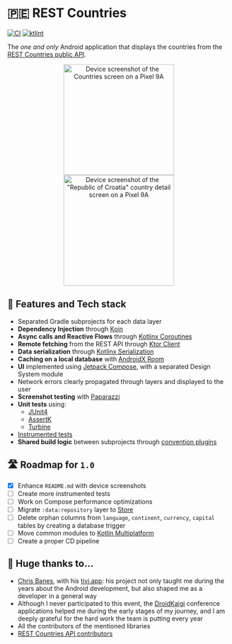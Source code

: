 # 🇵🇪 REST Countries

[![CI](https://github.com/razvanred/rest-countries-mobile/actions/workflows/ci.yml/badge.svg?branch=main)](https://github.com/razvanred/rest-countries-mobile/actions/workflows/ci.yml)
[![ktlint](https://img.shields.io/badge/ktlint%20code--style-%E2%9D%A4-FF4081)](https://pinterest.github.io/ktlint/)

The _one and only_ Android application that displays the countries from the [REST Countries public API](https://restcountries.com/).

<div align="center" style="margin:auto">
   <picture>
      <source media="(prefers-color-scheme: dark)" srcset="docs/assets/pixel9a-dark-countries-screen.png" />
      <source media="(prefers-color-scheme: light)" srcset="docs/assets/pixel9a-light-countries-screen.png" />
      <img alt="Device screenshot of the Countries screen on a Pixel 9A" src="docs/assets/pixel9a-light-countries-screen.png" width="250px" hspace="20" />
   </picture>
   <picture>
      <source media="(prefers-color-scheme: dark)" srcset="docs/assets/pixel9a-dark-details-screen.png" />
      <source media="(prefers-color-scheme: light)" srcset="docs/assets/pixel9a-light-details-screen.png" />
      <img alt='Device screenshot of the "Republic of Croatia" country detail screen on a Pixel 9A' src="docs/assets/pixel9a-light-details-screen.png" width="250px" hspace="20" />
   </picture>
</div>

## 🌟 Features and Tech stack

- Separated Gradle subprojects for each data layer
- **Dependency Injection** through [Koin](https://github.com/InsertKoinIO/koin)
- **Async calls and Reactive Flows** through [Kotlinx Coroutines](https://github.com/Kotlin/kotlinx.coroutines)
- **Remote fetching** from the REST API through [Ktor Client](https://github.com/ktorio/ktor)
- **Data serialization** through [Kotlinx Serialization](https://github.com/Kotlin/kotlinx.serialization)
- **Caching on a local database** with [AndroidX Room](https://developer.android.com/jetpack/androidx/releases/room)
- **UI** implemented using [Jetpack Compose](https://developer.android.com/compose), with a separated Design System module
- Network errors clearly propagated through layers and displayed to the user
- **Screenshot testing** with [Paparazzi](https://github.com/cashapp/paparazzi)
- **Unit tests** using:
  - [JUnit4](https://github.com/junit-team/junit4)
  - [AssertK](https://github.com/willowtreeapps/assertk)
  - [Turbine](https://github.com/cashapp/turbine)
- [Instrumented tests](https://developer.android.com/training/testing/instrumented-tests)
- **Shared build logic** between subprojects through [convention plugins](https://docs.gradle.org/current/samples/sample_convention_plugins.html)

## 🛣 Roadmap for `1.0`

- [x] Enhance `README.md` with device screenshots
- [ ] Create more instrumented tests
- [ ] Work on Compose performance optimizations
- [ ] Migrate `:data:repository` layer to [Store](https://github.com/MobileNativeFoundation/Store)
- [ ] Delete orphan columns from `language`, `continent`, `currency`, `capital` tables by creating a database trigger
- [ ] Move common modules to [Kotlin Multiplatform](https://www.jetbrains.com/kotlin-multiplatform/)
- [ ] Create a proper CD pipeline

## 💟 Huge thanks to…

- [Chris Banes](https://chrisbanes.me/), with his [tivi.app](https://github.com/chrisbanes/tivi): his project not only taught me during the years
    about the Android development, but also shaped me as a developer in a general way
- Although I never participated to this event, the [DroidKaigi](https://github.com/DroidKaigi) conference applications helped me
    during the early stages of my journey, and I am deeply grateful for the hard work the team is putting every year
- All the contributors of the mentioned libraries
- [REST Countries API contributors](https://gitlab.com/restcountries/restcountries)
